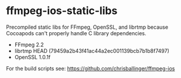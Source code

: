 ffmpeg-ios-static-libs
======================

Precompiled static libs for FFmpeg, OpenSSL, and librtmp because Cocoapods can't properly handle C library dependencies.

* FFmpeg 2.2
* librtmp HEAD (79459a2b43f41ac44a2ec001139bcb7b1b8f7497)
* OpenSSL 1.0.1f

For the build scripts see: https://github.com/chrisballinger/ffmpeg-ios